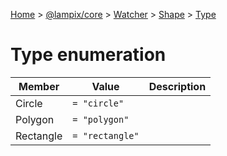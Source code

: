 [Home](./index) &gt; [@lampix/core](./core.md) &gt; [Watcher](./core.watcher.md) &gt; [Shape](./core.watcher.shape.md) &gt; [Type](./core.watcher.shape.type.md)

# Type enumeration

|  Member | Value | Description |
|  --- | --- | --- |
|  Circle | `= "circle"` |  |
|  Polygon | `= "polygon"` |  |
|  Rectangle | `= "rectangle"` |  |

